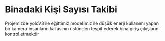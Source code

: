 # Binadaki Kişi Sayısı Takibi
Projemizde yoloV3 ile eğittimiz modelimiz ile düşük enerji kullanımı yapan bir kamera insanların kafasının üstünden tespit ederek bina giriş çıkışlarını kontrol etmekdir
